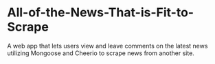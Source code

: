 # All-of-the-News-That-is-Fit-to-Scrape
A web app that lets users view and leave comments on the latest news utilizing Mongoose and Cheerio to scrape news from another site.
